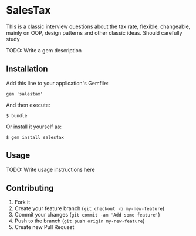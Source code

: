 SalesTax
========

This is a classic interview questions about the tax rate, flexible, changeable, mainly on OOP, design patterns and other classic 
ideas. Should carefully study 


TODO: Write a gem description

## Installation

Add this line to your application's Gemfile:

    gem 'salestax'

And then execute:

    $ bundle

Or install it yourself as:

    $ gem install salestax

## Usage

TODO: Write usage instructions here

## Contributing

1. Fork it
2. Create your feature branch (`git checkout -b my-new-feature`)
3. Commit your changes (`git commit -am 'Add some feature'`)
4. Push to the branch (`git push origin my-new-feature`)
5. Create new Pull Request
